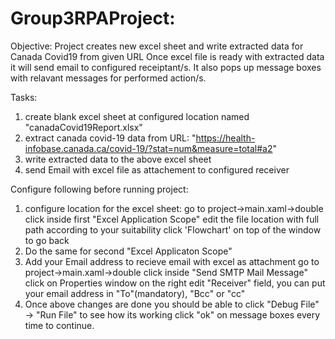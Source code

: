 # Group3RPAProject:

Objective:
Project creates new excel sheet and write extracted data for Canada Covid19 from given URL
Once excel file is ready with extracted data it will send email to configured receiptant/s.
It also pops up message boxes with relavant messages for performed action/s.

Tasks:
1. create blank excel sheet at configured location named "canadaCovid19Report.xlsx"
2. extract canada covid-19 data from URL: "https://health-infobase.canada.ca/covid-19/?stat=num&measure=total#a2"
3. write extracted data to the above excel sheet
4. send Email with excel file as attachement to configured receiver

Configure following before running project:
1. configure location for the excel sheet:
	go to project->main.xaml->double click inside first "Excel Application Scope"
	edit the file location with full path according to your suitability
	click 'Flowchart' on top of the window to go back 
2. Do the same for second "Excel Applicaton Scope"
3. Add your Email address to recieve email with excel as attachment
	go to project->main.xaml->double click inside "Send SMTP Mail Message"
	click on Properties window on the right
	edit "Receiver" field, you can put your email address in "To"(mandatory), "Bcc" or "cc"
4. Once above changes are done you should be able to click "Debug File" -> "Run File" to see how its working
   click "ok" on message boxes every time to continue.
